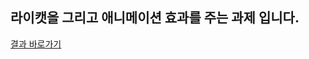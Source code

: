 ## 라이캣을 그리고 애니메이션 효과를 주는 과제 입니다.

[결과 바로가기](https://sohyeonan.github.io/front-end-school-html/%EA%B3%BC%EC%A0%9C/%EB%9D%BC%EC%9D%B4%EC%BA%A3/)